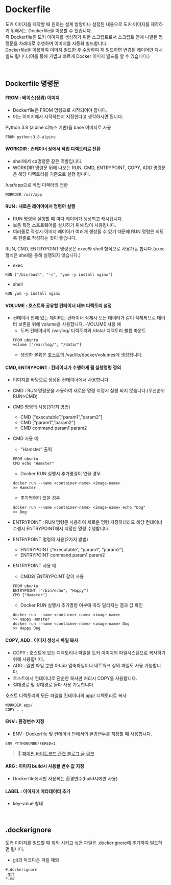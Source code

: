 # Dockerfile
도커 이미지를 제작할 때 원하는 설계 방향이나 설정된 내용으로 도커 이미지를 제작하기 위해서는 Dockerfile을 이용할 수 있습니다.   
즉 Dockerfile은 도커 이미지를 생성하기 위한 스크립트로서 스크립트 안에 나열된 명령문을 차례대로 수행하며 이미지를 자동화 빌드합니다.   
Dockerfile을 이용하여 이미지 빌드한 후 수정하여 재 빌드하면 변경된 레이어만 다시 빌드 됩니다.(이를 통해 가볍고 빠르게 Docker 이미지 빌드를 할 수 있습니다.)

<br>

## Dockerfile 명령문
#### FROM : 베이스(상위) 이미지
- Dockerfile은 FROM 명령으로 시작되어야 합니다.
- 어느 이미지에서 시작하는지 지정한다고 생각하시면 됩니다.

Python 3.8 (alpine 리눅스 기반)을 base 이미지로 사용
```
FROM python:3.8-alpine
```

#### WORKDIR : 컨테이너 상에서 작업 디렉토리로 전환
- shell에서 cd명령문 같은 역할입니다.
- WORKDIR 명령문 뒤에 나오는 RUN, CMD, ENTRYPOINT, COPY, ADD 명령문은 해당 디렉토리를 기준으로 실행 됩니다.

/usr/app으로 작업 디렉터리 전환
```
WORKDIR /usr/app
```


#### RUN : 새로운 레이어에서 명령어 실행
- RUN 명령을 실행할 때 마다 레이어가 생성되고 캐시됩니다.
- 보통 특정 소프트웨어를 설치하기 위해 많이 사용됩니다.
- 여러줄로 작성시 이미지 레이어가 여러개 생성될 수 있기 때문에 RUN 명령은 되도록 한줄로 작성하는 것이 좋습니다.

RUN, CMD, ENTRYPOINT 명령문은 exec와 shell 형식으로 사용가능 합니다.(exec 형식은 shell을 통해 실행되지 않습니다.)
- exec
```
RUN ["/bin/bash", "-c", "yum -y install nginx"]
```
- shell
```
RUN yum -y install nginx
```

#### VOLUME : 호스트와 공유할 컨테이너 내부 디렉토리 설정
- 컨테이너 안에 있는 데이터는 컨터이너 삭제시 모든 데이터가 같이 삭제되므로 데이터 보존을 위해 volume을 사용합니다.
-VOLUME 사용 예
   - 도커 컨테이너의 /var/log/ 디렉토리와 /data/ 디렉토리 볼륨 마운트
  ```
  FROM ubuntu
  volume ["/var/log/", "/data/"]
  ```
  - 생성한 볼륨은 호스트의 /var/lib/docker/volumes에 생성됩니다.

#### CMD, ENTRYPOINT : 컨테이너가 수행하게 될 실행명령 정의
- 이미지를 바탕으로 생성된 컨테이너에서 사용합니다.
- CMD : RUN 명령문을 사용하여 새로운 명령 지정시 실행 되지 않습니다.(우선순위 RUN>CMD)
- CMD 명령의 사용(3가지 방법)
   - CMD [“executable”,”param1”,”param2”]
   - CMD [“param1”,”param2”]
   - CMD command param1 param2
- CMD 사용 예
   - "Hamster" 출력
   ```
   FROM ubuntu
   CMD echo "Hamster"
   ```
   - Docker RUN 실행시 추가명령이 없을 경우
   ```
   docker run --name <container-name> <image-name>
   >> Hamster
   ```
   - 추가명령이 있을 경우
   ```
   docker run --name <container-name> <image-name> echo "Dog"
   >> Dog
   ```
   
- ENTRYPOINT : RUN 명령문 사용하여 새로운 명령 지정하더라도 해당 컨테이너 수행시 ENTRYPOINT에서 지정한 명령 수행합니다.
- ENTRYPOINT 명령의 사용(2가지 방법)
   - ENTRYPOINT [“executable”, “param1”, “param2”]
   - ENTRYPOINT command param1 param2
- ENTRYPOINT 사용 예
   - CMD와 ENTRYPOINT 같이 사용
   ```
   FROM ubuntu
   ENTRYPOINT ["/bin/echo", "Happy"]
   CMD ["Hamster"]
   ```
   - Docker RUN 실행시 추가명령 여부에 따라 달라지는 결과 값 확인
   ```
   docker run --name <container-name> <image-name>
   >> Happy Hamster
   docker run --name <container-name> <image-name> Dog
   >> Happy Dog
   ```

#### COPY, ADD : 이미지 생성시 파일 복사
- COPY : 호스트에 있는 디렉토리나 파일을 도커 이미지의 파일시스템으로 복사하기 위해 사용합니다.
- ADD : 일반 파일 뿐만 아니라 압축파일이나 네트워크 상의 파일도 사용 가능합니다.
- 호스트에서 컨테이너로 단순한 복사만 처리시 COPY를 사용합니다.
- 절대경로 및 상대경로 둘다 사용 가능합니다.

호스트 디렉토리의 모든 파일을 컨테이너의 app/ 디렉토리로 복사
```
WORKDIR app/
COPY . .
```

#### ENV : 환경변수 지정
- ENV : Dockerfile 및 컨테이너 안에서의 환경변수를 지정할 때 사용합니다.

```
ENV PYTHONUNBUFFERED=1
```
> 🔗 [파이썬 바이트코드 관련 블로그 글 링크](https://python-docs.readthedocs.io/en/latest/writing/gotchas.html)

#### ARG : 이미지 build시 사용될 변수 값 지정
- Dockerfile에서만 사용되는 환경변수(build시에만 사용)


#### LABEL : 이미지에 메타데이터 추가
- key-value 형태

<br>

## .dockerignore
도커 이미지를 빌드할 때 제외 시키고 싶은 파일은 .dockerignore에 추가하여 빌드하면 됩니다.

- git과 마크다운 파일 제외
```
#.dockerignore
.git
*.md
```
